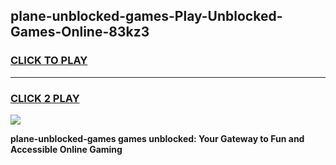 
## plane-unblocked-games-Play-Unblocked-Games-Online-83kz3
<h3>
<a href="https://premium76.site?title=plane-unblocked-games&ref=25A">CLICK TO PLAY</a></h3>
<hr>

<h3>
<a href="https://premium76.site?title=plane-unblocked-games&ref=25A">CLICK 2 PLAY</a>
  
</h3>

<a href="https://premium76.site?title=plane-unblocked-games&ref=25A"><img src="https://clearcache.store/games.png"></a>


**plane-unblocked-games games unblocked: Your Gateway to Fun and Accessible Online Gaming**
